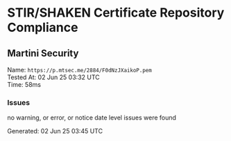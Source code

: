 # STIR/SHAKEN Certificate Repository Compliance

## Martini Security

Name: `https://p.mtsec.me/2884/F0dNzJXaikoP.pem`\
Tested At: 02 Jun 25 03:32 UTC\
Time: 58ms

### Issues

no warning, or error, or notice date level issues were found

Generated: 02 Jun 25 03:45 UTC